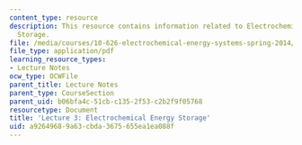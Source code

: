 ```yaml
---
content_type: resource
description: This resource contains information related to Electrochemical Energy
  Storage.
file: /media/courses/10-626-electrochemical-energy-systems-spring-2014/a92649689a63cbda3675655ea1ea088f_MIT10_626S14_Lec3.pdf
file_type: application/pdf
learning_resource_types:
- Lecture Notes
ocw_type: OCWFile
parent_title: Lecture Notes
parent_type: CourseSection
parent_uid: b06bfa4c-51cb-c135-2f53-c2b2f9f05768
resourcetype: Document
title: 'Lecture 3: Electrochemical Energy Storage'
uid: a9264968-9a63-cbda-3675-655ea1ea088f
---
```

